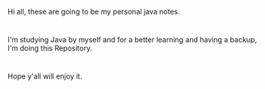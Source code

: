 Hi all, these are going to be my personal java notes. 
#
I'm studying Java by myself and for a better learning and having a backup, I'm doing this Repository.
#
Hope y'all will enjoy it.
